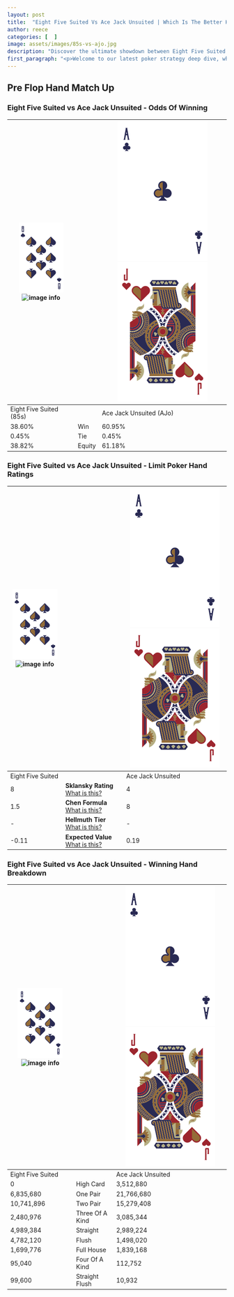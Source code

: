 ```yaml
---
layout: post
title:  "Eight Five Suited Vs Ace Jack Unsuited | Which Is The Better Hand In Poker? A Complete Guide"
author: reece
categories: [  ]
image: assets/images/85s-vs-ajo.jpg
description: "Discover the ultimate showdown between Eight Five Suited and Ace Jack Unsuited in poker! Uncover the odds, strategies, and scenarios where one hand triumphs over the other. Get ready to up your poker game with this thrilling analysis."
first_paragraph: "<p>Welcome to our latest poker strategy deep dive, where we're pitting two distinct hands against each other in a high-stakes showdown: Eight Five Suited vs Ace Jack Unsuited.</p><p>In the dynamic world of poker, every decision counts, and knowing which hand holds the upper hand is key to your success at the table.</p><p>In this article, we'll dissect these two hands, explore the scenarios where one dominates the other, and equip you with the knowledge to make strategic choices that can tip the odds in your favor.</p><p>Get ready to unravel the intriguing dynamics of these poker hands and elevate your game to new heights.</p>"
---
```




[comment]: # (sp0)

## Pre Flop Hand Match Up

<div class="table hand-ratings" markdown="1"> 



### Eight Five Suited vs Ace Jack Unsuited - Odds Of Winning


    
| ![image info](assets/images/hand1/8.png) ![image info](assets/images/hand1/5s.png) |  | ![image info](assets/images/hand2/A.png) ![image info](assets/images/hand2/Jo.png) |
| -------- | -------- | -------- |
| Eight Five Suited (85s) |  | Ace Jack Unsuited (AJo) |
| 38.60% | Win | 60.95% |
| 0.45% | Tie | 0.45% |
| 38.82% | Equity | 61.18% |




[comment]: # (sp1)



### Eight Five Suited vs Ace Jack Unsuited - Limit Poker Hand Ratings


    
| ![image info](assets/images/hand1/8.png) ![image info](assets/images/hand1/5s.png) |  | ![image info](assets/images/hand2/A.png) ![image info](assets/images/hand2/Jo.png) |
| -------- | -------- | -------- |
| Eight Five Suited |  | Ace Jack Unsuited |
| 8 | **Sklansky Rating** [What is this?](/sklansky-rating-explained) | 4 |
| 1.5 | **Chen Formula** [What is this?](/chen-formula-explained) | 8 |
| - | **Hellmuth Tier** [What is this?](/Hellmuth-tier-explained) | - |
| -0.11 | **Expected Value** [What is this?](/expected-value-explained) | 0.19 |




[comment]: # (sp2)



### Eight Five Suited vs Ace Jack Unsuited - Winning Hand Breakdown


    
| ![image info](assets/images/hand1/8.png) ![image info](assets/images/hand1/5s.png) |  | ![image info](assets/images/hand2/A.png) ![image info](assets/images/hand2/Jo.png) |
| -------- | -------- | -------- |
| Eight Five Suited |  | Ace Jack Unsuited |
| 0 | High Card | 3,512,880 |
| 6,835,680 | One Pair | 21,766,680 |
| 10,741,896 | Two Pair | 15,279,408 |
| 2,480,976 | Three Of A Kind | 3,085,344 |
| 4,989,384 | Straight | 2,989,224 |
| 4,782,120 | Flush | 1,498,020 |
| 1,699,776 | Full House | 1,839,168 |
| 95,040 | Four Of A Kind | 112,752 |
| 99,600 | Straight Flush | 10,932 |




[comment]: # (sp3)



</div>

[comment]: # (sp4)



[comment]: # (sp5)

